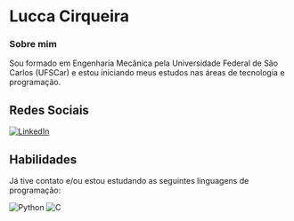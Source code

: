 # Lucca Cirqueira

### Sobre mim
Sou formado em Engenharia Mecânica pela Universidade Federal de São Carlos (UFSCar) e estou iniciando meus estudos nas áreas de tecnologia e programação. 

## Redes Sociais
[![LinkedIn](https://img.shields.io/badge/LinkedIn-000?style=for-the-badge&logo=linkedin&logoColor=0E76A8)](https://www.linkedin.com/in/lucca-tardivo-cirqueira-b476a7164)

## Habilidades
Já tive contato e/ou estou estudando as seguintes linguagens de programação:

![Python](https://img.shields.io/badge/Python-000?style=for-the-badge&logo=python) ![C](https://img.shields.io/badge/C-000?style=for-the-badge&logo=c)
